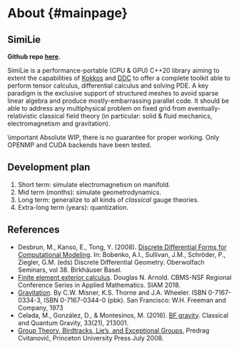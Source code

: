 # About {#mainpage}
<!--
SPDX-FileCopyrightText: 2024 Baptiste Legouix
SPDX-License-Identifier: MIT
-->

## SimiLie
**Github repo [here](https://github.com/blegouix/similie).**

SimiLie is a performance-portable (CPU & GPU) C++20 library aiming to extent the capabilities of [Kokkos](https://github.com/kokkos/kokkos) and [DDC](https://github.com/CExA-project/ddc) to offer a complete toolkit able to perform tensor calculus, differential calculus and solving PDE. A key paradigm is the exclusive support of structured meshes to avoid sparse linear algebra and produce mostly-embarrassing parallel code. It should be able to address any multiphysical problem on fixed grid from eventually-relativistic classical field theory (in particular: solid & fluid mechanics, electromagnetism and gravitation).

\important Absolute WIP, there is no guarantee for proper working. Only OPENMP and CUDA backends have been tested.

## Development plan

1. Short term: simulate electromagnetism on manifold.
2. Mid term (months): simulate geometrodynamics.
3. Long term: generalize to all kinds of *classical* gauge theories.
4. Extra-long term (years): quantization.

## References

- Desbrun, M., Kanso, E., Tong, Y. (2008). [Discrete Differential Forms for Computational Modeling](https://link.springer.com/chapter/10.1007/978-3-7643-8621-4_16). In: Bobenko, A.I., Sullivan, J.M., Schröder, P., Ziegler, G.M. (eds) Discrete Differential Geometry. Oberwolfach Seminars, vol 38. Birkhäuser Basel.
- [Finite element exterior calculus](https://doi.org/10.1137/1.9781611975543). Douglas N. Arnold. CBMS-NSF Regional Conference Series in Applied Mathematics. SIAM 2018.
- [Gravitation](https://ui.adsabs.harvard.edu/abs/1973grav.book.....M/abstract). By C.W. Misner, K.S. Thorne and J.A. Wheeler. ISBN 0-7167-0334-3, ISBN 0-7167-0344-0 (pbk). San Francisco: W.H. Freeman and Company, 1973
- Celada, M., González, D., & Montesinos, M. (2016). [BF gravity](https://arxiv.org/abs/1610.02020). Classical and Quantum Gravity, 33(21), 213001.
- [Group Theory, Birdtracks, Lie’s, and Exceptional Groups](https://birdtracks.eu/), Predrag Cvitanović, Princeton University Press July 2008.
